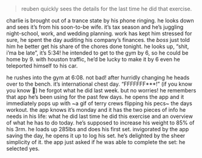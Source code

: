 > reuben quickly sees the details for the last time he did that exercise.

charlie is brought out of a trance state by his phone ringing. he looks down and sees it’s from his soon-to-be wife. it’s tax season and he’s juggling night-school, work, and wedding planning. work has kept him stressed for sure, he spent the day auditing his company’s finances. the _boss_ just told him he better get his share of the chores done tonight. he looks up, “shit, i’ma be late”, it’s 5:34! he intended to get to the gym by 6, so he could be home by 9. with houston traffic, he’d be lucky to make it by 6 even he teleported himself to his car.

he rushes into the gym at 6:08. not bad! after hurridly changing  he heads over to the bench. it’s international chest day. “FFFFFFF***!” (if you know you know 🤣) he forgot what he did last week. but no worries! he remembers that app he’s been using for the past few days. he opens the app and it immediately pops up with ~a gif of terry crews flipping his pecs~ the days workout. the app knows it’s monday and it has the two pieces of info he needs in his life: what he did last time he did this exercise and an overview of what he has to do today. he’s supposed to increase his weight to 85% of his 3rm. he loads up 285lbs and does his first set. invigorated by the app saving the day, he opens it up to log his set. he’s delighted by the sheer simplicity of it. the app just asked if he was able to complete the set: he selected yes.
